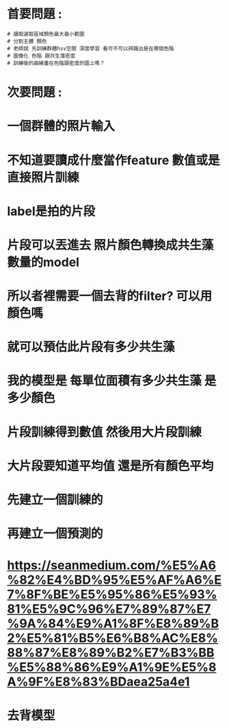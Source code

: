 # 首要問題 : 
    # 讀取選取區域顏色最大最小範圍
    # 分割主體 顏色
    # 老師說 先訓練群體hsv空間 深度學習 看可不可以辨識出是在哪個色階
    # 圖像化 色階 跟共生藻密度 
    # 訓練後的曲線畫在色階跟密度的圖上嗎？




# 次要問題 :


# 一個群體的照片輸入 
# 不知道要讀成什麼當作feature 數值或是直接照片訓練 
# label是拍的片段 
# 片段可以丟進去 照片顏色轉換成共生藻數量的model 
# 所以者裡需要一個去背的filter? 可以用顏色嗎 
# 就可以預估此片段有多少共生藻 
# 我的模型是 每單位面積有多少共生藻 是多少顏色 

# 片段訓練得到數值 然後用大片段訓練
# 大片段要知道平均值 還是所有顏色平均
# 

# 先建立一個訓練的
# 再建立一個預測的



# https://seanmedium.com/%E5%A6%82%E4%BD%95%E5%AF%A6%E7%8F%BE%E5%95%86%E5%93%81%E5%9C%96%E7%89%87%E7%9A%84%E9%A1%8F%E8%89%B2%E5%81%B5%E6%B8%AC%E8%88%87%E8%89%B2%E7%B3%BB%E5%88%86%E9%A1%9E%E5%8A%9F%E8%83%BDaea25a4e1
# 去背模型

